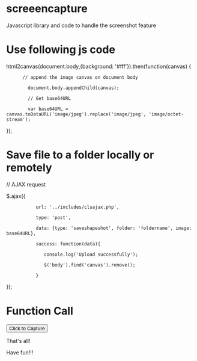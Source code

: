 # screeencapture
Javascript library and code to handle the screenshot feature

# Use following js code


html2canvas(document.body,{background: '#fff'}).then(function(canvas) {	

          // append the image canvas on document body
	  
	        document.body.appendChild(canvas);
		
	        // Get base64URL
		
	        var base64URL = canvas.toDataURL('image/jpeg').replace('image/jpeg', 'image/octet-stream');
		
 });

# Save file to a folder locally or remotely

// AJAX request

$.ajax({

	           url: '../includes/clsajax.php',
		   
	           type: 'post',
		   
	           data: {type: 'saveshapeshot', folder: 'foldername', image: base64URL},
		   
	           success: function(data){
		   
	              console.log('Upload successfully');
		      
	              $('body').find('canvas').remove();
		      
	           }
		   
});


# Function Call

<button type="submit" class="ss-ml-0 ss-bg-green ss-ptb-10 ss-plr-20" onclick="screenshot();">Click to Capture </button>


That's all!

Have fun!!!
